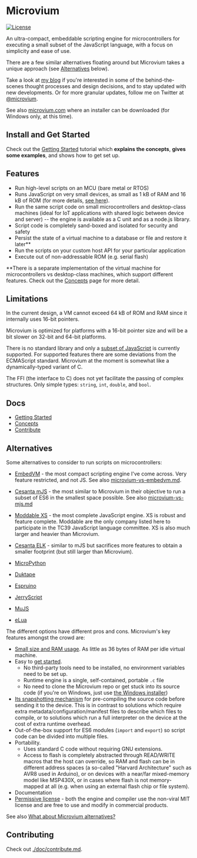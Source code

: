 # Microvium

[![License](https://img.shields.io/badge/license-MIT-green.svg)](./LICENSE)

An ultra-compact, embeddable scripting engine for microcontrollers for executing a small subset of the JavaScript language, with a focus on simplicity and ease of use.

There are a few similar alternatives floating around but Microvium takes a unique approach (see [Alternatives](#alternatives) below).

Take a look at [my blog](https://coder-mike.com/behind-microvium/) if you're interested in some of the behind-the-scenes thought processes and design decisions, and to stay updated with new developments. Or for more granular updates, follow me on Twitter at [@microvium](https://twitter.com/microvium).

See also [microvium.com](https://microvium.com/) where an installer can be downloaded (for Windows only, at this time).

## Install and Get Started

Check out the [Getting Started](./doc/getting-started.md) tutorial which **explains the concepts**, **gives some examples**, and shows how to get set up.

## Features

  - Run high-level scripts on an MCU (bare metal or RTOS)
  - Runs JavaScript on very small devices, as small as 1 kB of RAM and 16 kB of ROM (for more details, [see here](./doc/native-host/memory-usage.md)).
  - Run the same script code on small microcontrollers and desktop-class machines (ideal for IoT applications with shared logic between device and server) -- the engine is available as a C unit and as a node.js library.
  - Script code is completely sand-boxed and isolated for security and safety
  - Persist the state of a virtual machine to a database or file and restore it later**
  - Run the scripts on your custom host API for your particular application
  - Execute out of non-addressable ROM (e.g. serial flash)

**There is a separate implementation of the virtual machine for microcontrollers vs desktop-class machines, which support different features. Check out the [Concepts](./doc/concepts.md) page for more detail.

## Limitations

In the current design, a VM cannot exceed 64 kB of ROM and RAM since it internally uses 16-bit pointers.

Microvium is optimized for platforms with a 16-bit pointer size and will be a bit slower on 32-bit and 64-bit platforms.

There is no standard library and only a [subset of JavaScript](./doc/supported-language.md) is currently supported. For supported features there are some deviations from the ECMAScript standard. Microvium at the moment is somewhat like a dynamically-typed variant of C.

The FFI (the interface to C) does not yet facilitate the passing of complex structures. Only simple types: `string`, `int`, `double`, and `bool`.

## Docs

  - [Getting Started](./doc/getting-started.md)
  - [Concepts](./doc/concepts.md)
  - [Contribute](./doc/contribute.md)

## Alternatives

Some alternatives to consider to run scripts on microcontrollers:

  - [EmbedVM](https://embedvm.com) - the most compact scripting engine I've come across. Very feature restricted, and not JS. See also [microvium-vs-embedvm.md](doc/microvium-vs-embedvm.md).

  - [Cesanta mJS](https://github.com/cesanta/mjs) - the most similar to Microvium in their objective to run a subset of ES6 in the smallest space possible. See also [microvium-vs-mjs.md](doc/microvium-vs-mjs.md)

  - [Moddable XS](https://github.com/Moddable-OpenSource/moddable) - the most complete JavaScript engine. XS is robust and feature complete. Moddable are the only company listed here to participate in the TC39 JavaScript language committee. XS is also much larger and heavier than Microvium.

  - [Cesanta ELK](https://github.com/cesanta/elk) - similar to mJS but sacrifices more features to obtain a smaller footprint (but still larger than Microvium).

  - [MicroPython](https://micropython.org/)

  - [Duktape](https://duktape.org/)

  - [Espruino](https://www.espruino.com/)

  - [JerryScript](https://jerryscript.net/)

  - [MuJS](https://mujs.com/)

  - [eLua](http://www.eluaproject.net/)

The different options have different pros and cons. Microvium's key features amongst the crowd are:

  - [Small size and RAM usage](./doc/native-host/memory-usage.md). As little as 36 bytes of RAM per idle virtual machine.
  - Easy to [get started](https://microvium.com/getting-started/).
    - No third-party tools need to be installed, no environment variables need to be set up.
    - Runtime engine is a single, self-contained, portable `.c` file
    - No need to clone the Microvium repo or get stuck into its source code (if you're on Windows, just use [the Windows installer](https://microvium.com/download/))
  - [Its snapshotting mechanism](./doc/concepts.md) for pre-compiling the source code before sending it to the device. This is in contrast to solutions which require extra metadata/configuration/manifest files to describe which files to compile, or to solutions which run a full interpreter on the device at the cost of extra runtime overhead.
  - Out-of-the-box support for ES6 modules (`import` and `export`) so script code can be divided into multiple files.
  - Portability.
    - Uses standard C code without requiring GNU extensions.
    - Access to flash is completely abstracted through READ/WRITE macros that the host can override, so RAM and flash can be in different address spaces (a so-called "Harvard Architecture" such as AVR8 used in Arduino), or on devices with a near/far mixed-memory model like MSP430X, or in cases where flash is not memory-mapped at all (e.g. when using an external flash chip or file system).
  - Documentation
  - [Permissive license](https://tldrlegal.com/license/mit-license) - both the engine and compiler use the non-viral MIT license and are free to use and modify in commercial products.

See also [What about Microvium alternatives?](https://coder-mike.com/behind-microvium/#what-about-microvium-alternatives)


## Contributing

Check out [./doc/contribute.md](./doc/contribute.md).
